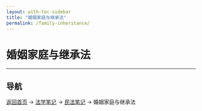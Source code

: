 ```yaml
---
layout: with-toc-sidebar
title: "婚姻家庭与继承法"
permalink: /family-inheritance/
---
```

# 婚姻家庭与继承法

---

## 导航
[返回首页](/) → [法学笔记](/legal-notes/) → [民法笔记](/civil-law/) → 婚姻家庭与继承法

